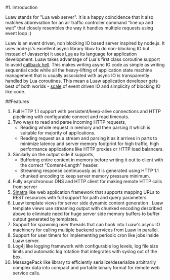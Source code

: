 #1. Introduction

Luaw stands for "Lua web server". It is a happy coincidence that it also matches abbreviation for an air traffic controller command "line up and wait" that closely resembles the way it handles multiple requests using event loop :)

Luaw is an event driven, non blocking IO based server inspired by node.js. It uses node.js's excellent async library libuv to do non-blocking IO but instead of Javascript it uses [Lua](http://www.lua.org/) as its language for application development. Luaw takes advantage of Lua's first class coroutine support to avoid [callback hell](http://callbackhell.com/). This makes writing async IO code as simple as writing sequential code while all the heavy-lifting of application state machine management that is usually associated with async IO is transparently handled by Lua coroutines. This mean a Luaw application developer gets best of both worlds - [scale](http://www.kegel.com/c10k.html) of event driven IO and simplicity of blocking IO like code.


##Features

1. Full HTTP 1.1 support with persistent/keep-alive connections and HTTP pipelining with configurable connect and read timeouts.
2. Two ways to read and parse incoming HTTP requests,
    - Reading whole request in memory and then parsing it which is suitable for majority of applications.
    - Reading request as a stream and parsing it as it arrives in parts to minimize latency and server memory footprint for high traffic, high performance applications like HTTP proxies or HTTP load balancers.
3. Similarly on the output side it supports,
    - Buffering entire content in memory before writing it out to client with the correct "Content-Length" header.
    - Streaming response continuously as it is generated using HTTP 1.1 chunked encoding to keep server memory pressure minimum.
4. Fully asynchronous DNS and HTTP client for making remote HTTP calls from server
5. [Sinatra](http://www.sinatrarb.com/) like web application framework that supports mapping URLs to REST resources with full support for path and query parameters.
6. Luaw template views for server side dynamic content generation . Luaw template views use streaming output with chunked encoding described above to eliminate need for huge server side memory buffers to buffer output generated by templates.
7. Support for spawning user threads that can hook into Luaw's async IO machinery for calling multiple backend services from Luaw in parallel.
8. Support for user timers for implementing periodic cron like jobs inside Luaw server.
9. Log4j like logging framework with configurable log levels, log file size limits and automatic log rotation that integrates with syslog out of the box.
10. MessagePack like library to efficiently serialize/deserialize arbitrarily complex data into compact and portable binary format for remote web service calls.
